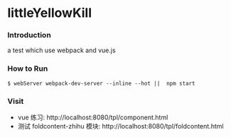 # littleYellowKill

### Introduction

 a test which use webpack and vue.js
 
### How to Run

 ```$ webServer webpack-dev-server --inline --hot ||  npm start ```
  
### Visit

  * vue 练习:  http://localhost:8080/tpl/component.html
  * 测试 foldcontent-zhihu 模块:  http://localhost:8080/tpl/foldcontent.html
